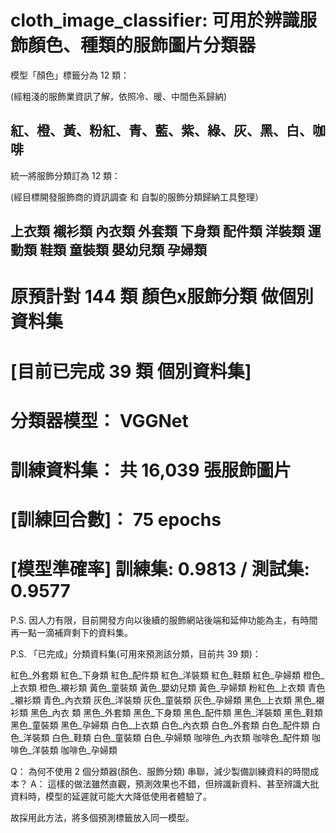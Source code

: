 # cloth_image_classifier: 可用於辨識服飾顏色、種類的服飾圖片分類器

模型「顏色」標籤分為 12 類：

(經粗淺的服飾業資訊了解，依照冷、暖、中間色系歸納)

紅、橙、黃、粉紅、青、藍、紫、綠、灰、黑、白、咖啡
---

統一將服飾分類訂為 12 類：

(經目標開發服飾商的資訊調查 和 自製的服飾分類歸納工具整理）

上衣類 襯衫類 內衣類 外套類 下身類 配件類 洋裝類 運動類 鞋類 童裝類 嬰幼兒類 孕婦類
---

原預計對 144 類 顏色x服飾分類 做個別資料集
===

[目前已完成 39 類 個別資料集]
===
分類器模型： VGGNet
===
訓練資料集： 共 16,039 張服飾圖片
===
[訓練回合數]： 75 epochs
===
[模型準確率] 訓練集: 0.9813 / 測試集: 0.9577
===

P.S. 因人力有限，目前開發方向以後續的服飾網站後端和延伸功能為主，有時間再一點一滴補齊剩下的資料集。


P.S. 「已完成」分類資料集(可用來預測該分類，目前共 39 類)：

紅色_外套類 紅色_下身類 紅色_配件類 紅色_洋裝類 紅色_鞋類 紅色_孕婦類 橙色_上衣類
橙色_襯衫類 黃色_童裝類 黃色_嬰幼兒類 黃色_孕婦類 粉紅色_上衣類 青色_襯衫類 青色_內衣類 
灰色_洋裝類 灰色_童裝類 灰色_孕婦類 黑色_上衣類 黑色_襯衫類 黑色_內衣 類 黑色_外套類 
黑色_下身類 黑色_配件類 黑色_洋裝類 黑色_鞋類 黑色_童裝類 黑色_孕婦類 白色_上衣類 
白色_內衣類 白色_外套類 白色_配件類 白色_洋裝類 白色_鞋類 白色_童裝類 白色_孕婦類 
咖啡色_內衣類 咖啡色_配件類 咖啡色_洋裝類 咖啡色_孕婦類

Q： 為何不使用 2 個分類器(顏色、服飾分類) 串聯，減少製備訓練資料的時間成本？
A： 這樣的做法雖然直觀，預測效果也不錯，但辨識新資料、甚至辨識大批資料時，模型的延遲就可能大大降低使用者體驗了。
    
故採用此方法，將多個預測標籤放入同一模型。
